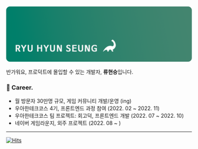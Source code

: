 ![git](./profile-image.png)

반가워요, 프로덕트에 몰입할 수 있는 개발자, **류현승**입니다.
<br>

### 🦖 Career.

- 월 방문자 30만명 규모, 게임 커뮤니티 개발/운영 (ing)
- 우아한테크코스 4기, 프론트엔드 과정 참여 (2022. 02 ~ 2022. 11)
- 우아한테크코스 팀 프로젝트: 회고덕, 프론트엔드 개발 (2022. 07 ~ 2022. 10)
- 네이버 게임라운지, 외주 프로젝트 (2022. 08 ~ )


---

[![Hits](https://hits.seeyoufarm.com/api/count/incr/badge.svg?url=https%3A%2F%2Fgithub.com%2Fcompy-ryu%2Fhit-counter&count_bg=%2379C83D&title_bg=%23555555&icon=&icon_color=%23E7E7E7&title=%F0%9F%A6%95&edge_flat=false)](https://hits.seeyoufarm.com)

